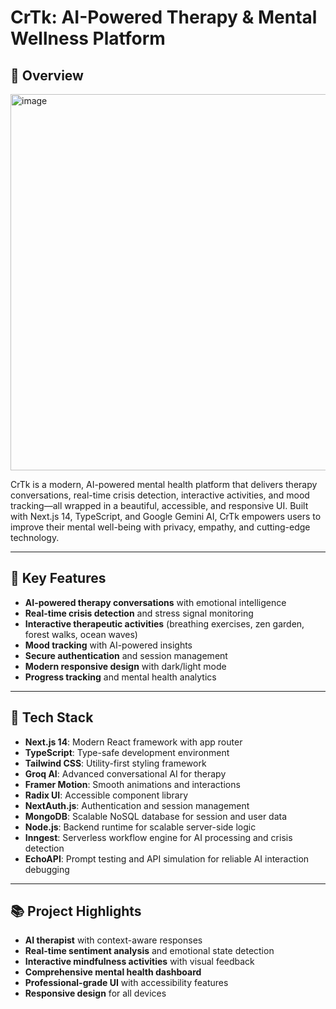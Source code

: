 # CrTk: AI-Powered Therapy & Mental Wellness Platform

## 🧠 Overview

<img width="1351" height="602" alt="image" src="https://github.com/user-attachments/assets/1f5633e7-9e0f-4521-b893-9f936ab6e14a" />


CrTk is a modern, AI-powered mental health platform that delivers therapy conversations, real-time crisis detection, interactive activities, and mood tracking—all wrapped in a beautiful, accessible, and responsive UI. Built with Next.js 14, TypeScript, and Google Gemini AI, CrTk empowers users to improve their mental well-being with privacy, empathy, and cutting-edge technology.

---

## 🚀 Key Features

- **AI-powered therapy conversations** with emotional intelligence
- **Real-time crisis detection** and stress signal monitoring
- **Interactive therapeutic activities** (breathing exercises, zen garden, forest walks, ocean waves)
- **Mood tracking** with AI-powered insights
- **Secure authentication** and session management
- **Modern responsive design** with dark/light mode
- **Progress tracking** and mental health analytics

---

## 📱 Tech Stack

- **Next.js 14**: Modern React framework with app router
- **TypeScript**: Type-safe development environment
- **Tailwind CSS**: Utility-first styling framework
- **Groq AI**: Advanced conversational AI for therapy
- **Framer Motion**: Smooth animations and interactions
- **Radix UI**: Accessible component library
- **NextAuth.js**: Authentication and session management
- **MongoDB**: Scalable NoSQL database for session and user data
- **Node.js**: Backend runtime for scalable server-side logic
- **Inngest**: Serverless workflow engine for AI processing and crisis detection
- **EchoAPI**: Prompt testing and API simulation for reliable AI interaction debugging

---


## 📚 Project Highlights

- **AI therapist** with context-aware responses
- **Real-time sentiment analysis** and emotional state detection
- **Interactive mindfulness activities** with visual feedback
- **Comprehensive mental health dashboard**
- **Professional-grade UI** with accessibility features
- **Responsive design** for all devices
